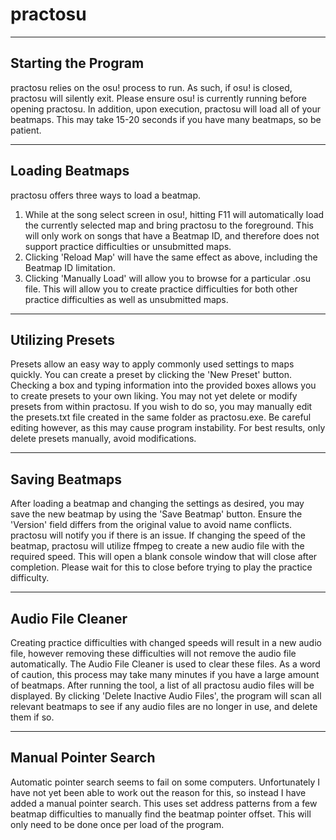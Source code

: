 # practosu

-------------------------
Starting the Program
-------------------------
practosu relies on the osu! process to run. As such, if osu! is closed, practosu will silently exit. Please ensure osu! is currently running before opening practosu.
In addition, upon execution, practosu will load all of your beatmaps. This may take 15-20 seconds if you have many beatmaps, so be patient.

-------------------------
Loading Beatmaps
-------------------------
practosu offers three ways to load a beatmap.
1) While at the song select screen in osu!, hitting F11 will automatically load the currently selected map and bring practosu to the foreground. This will only work on songs that have a Beatmap ID, and therefore does not support practice difficulties or unsubmitted maps.
2) Clicking 'Reload Map' will have the same effect as above, including the Beatmap ID limitation.
3) Clicking 'Manually Load' will allow you to browse for a particular .osu file. This will allow you to create practice difficulties for both other practice difficulties as well as unsubmitted maps.

-------------------------
Utilizing Presets
-------------------------
Presets allow an easy way to apply commonly used settings to maps quickly.
You can create a preset by clicking the 'New Preset' button. Checking a box and typing information into the provided boxes allows you to create presets to your own liking.
You may not yet delete or modify presets from within practosu. If you wish to do so, you may manually edit the presets.txt file created in the same folder as practosu.exe. Be careful editing however, as this may cause program instability. For best results, only delete presets manually, avoid modifications.

-------------------------
Saving Beatmaps
-------------------------
After loading a beatmap and changing the settings as desired, you may save the new beatmap by using the 'Save Beatmap' button. Ensure the 'Version' field differs from the original value to avoid name conflicts. practosu will notify you if there is an issue.
If changing the speed of the beatmap, practosu will utilize ffmpeg to create a new audio file with the required speed. This will open a blank console window that will close after completion. Please wait for this to close before trying to play the practice difficulty.

-------------------------
Audio File Cleaner
-------------------------
Creating practice difficulties with changed speeds will result in a new audio file, however removing these difficulties will not remove the audio file automatically. The Audio File Cleaner is used to clear these files.
As a word of caution, this process may take many minutes if you have a large amount of beatmaps.
After running the tool, a list of all practosu audio files will be displayed. By clicking 'Delete Inactive Audio Files', the program will scan all relevant beatmaps to see if any audio files are no longer in use, and delete them if so.

-------------------------
Manual Pointer Search
-------------------------
Automatic pointer search seems to fail on some computers. Unfortunately I have not yet been able to work out the reason for this, so instead I have added a manual pointer search. This uses set address patterns from a few beatmap difficulties to manually find the beatmap pointer offset. This will only need to be done once per load of the program.
